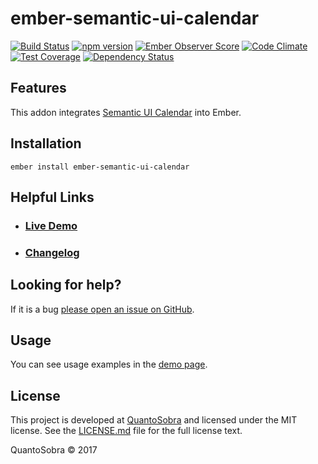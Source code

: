 # ember-semantic-ui-calendar

[![Build Status](https://travis-ci.org/quantosobra/ember-semantic-ui-calendar.svg)](https://travis-ci.org/quantosobra/ember-semantic-ui-calendar)
[![npm version](https://badge.fury.io/js/ember-semantic-ui-calendar.svg)](http://badge.fury.io/js/ember-semantic-ui-calendar)
[![Ember Observer Score](http://emberobserver.com/badges/ember-semantic-ui-calendar.svg)](http://emberobserver.com/addons/ember-semantic-ui-calendar)
[![Code Climate](https://codeclimate.com/github/quantosobra/ember-semantic-ui-calendar/badges/gpa.svg)](https://codeclimate.com/github/quantosobra/ember-semantic-ui-calendar)
[![Test Coverage](https://codeclimate.com/github/quantosobra/ember-semantic-ui-calendar/badges/coverage.svg)](https://codeclimate.com/github/quantosobra/ember-semantic-ui-calendar/coverage)
[![Dependency Status](https://david-dm.org/quantosobra/ember-semantic-ui-calendar.svg)](https://david-dm.org/quantosobra/ember-semantic-ui-calendar)

## Features

This addon integrates [Semantic UI Calendar](https://github.com/mdehoog/Semantic-UI-Calendar) into Ember.

## Installation

```
ember install ember-semantic-ui-calendar
```

## Helpful Links

- ### [Live Demo](http://quantosobra.github.io/ember-semantic-ui-calendar)

- ### [Changelog](CHANGELOG.md)

## Looking for help?

If it is a bug [please open an issue on GitHub](https://github.com/quantosobra/ember-semantic-ui-calendar/issues).

## Usage

You can see usage examples in the [demo page](http://quantosobra.github.io/ember-semantic-ui-calendar).

## License

This project is developed at [QuantoSobra](https://www.quantosobra.com.br) and licensed under the MIT license.
See the [LICENSE.md](LICENSE.md) file for the full license text.

QuantoSobra &copy; 2017
